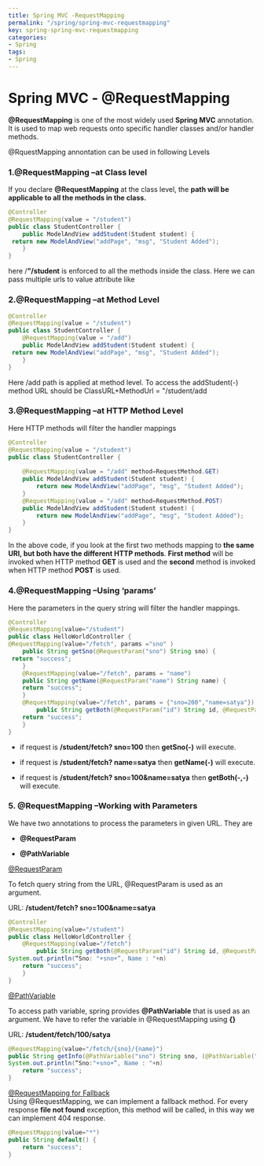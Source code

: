 ```yaml
---
title: Spring MVC -RequestMapping
permalink: "/spring/spring-mvc-requestmapping"
key: spring-spring-mvc-requestmapping
categories:
- Spring
tags:
- Spring
---
```


Spring MVC - @RequestMapping
===============================

**@RequestMapping** is one of the most widely used **Spring
MVC** annotation. It is used to map web requests onto specific handler classes
and/or handler methods.

@RquestMapping annontation can be used in following Levels

### 1.@RequestMapping –at Class level

If you declare **@RequestMapping** at the class level, the **path will be
applicable to all the methods in the class.**
```java
@Controller
@RequestMapping(value = "/student")
public class StudentController {
	public ModelAndView addStudent(Student student) {
 return new ModelAndView("addPage", "msg", "Student Added");
	}
}
```
here /**"/student** is enforced to all the methods inside the class. Here we can
pass multiple urls to value attribute like



### 2.@RequestMapping –at Method Level
```java
@Controller
@RequestMapping(value = "/student")
public class StudentController {
	@RequestMapping(value = "/add")
	public ModelAndView addStudent(Student student) {
 return new ModelAndView("addPage", "msg", "Student Added");
	}
}
```
Here /add path is applied at method level. To access the addStudent(-) method
URL should be ClassURL+MethodUrl = "/student/add



### 3.@RequestMapping –at HTTP Method Level

Here HTTP methods will filter the handler mappings
```java
@Controller
@RequestMapping(value = "/student")
public class StudentController {
    
    @RequestMapping(value = "/add" method=RequestMethod.GET)
    public ModelAndView addStudent(Student student) {        
        return new ModelAndView("addPage", "msg", "Student Added");        
    }
    @RequestMapping(value = "/add" method=RequestMethod.POST)
    public ModelAndView addStudent(Student student) {        
        return new ModelAndView("addPage", "msg", "Student Added");        
    }    
}
```
In the above code, if you look at the first two methods mapping to **the same
URI, but both have the different HTTP methods**. **First method** will be
invoked when HTTP method **GET** is used and the **second** method is invoked
when HTTP method **POST** is used. 



### 4.@RequestMapping –Using ‘params’

Here the parameters in the query string will filter the handler mappings.
```java
@Controller
@RequestMapping(value="/student")
public class HelloWorldController {
@RequestMapping(value="/fetch", params ="sno" )
	public String getSno(@RequestParam("sno") String sno) {
 return "success";
	}
	@RequestMapping(value="/fetch", params = "name")
	public String getName(@RequestParam("name") String name) {
 	return "success";
	}
	@RequestMapping(value="/fetch", params = {"sno=200","name=satya"})
    	public String getBoth(@RequestParam("id") String id, @RequestParam("name") String n) {
 	return "success";
	}
}
```

-   if request is **/student/fetch? sno=100** then **getSno(-)** will execute.

-   if request is **/student/fetch? name=satya** then **getName(-)** will
    execute.

-   if request is **/student/fetch? sno=100&name=satya** then **getBoth(-,-)**
    will execute.



### 5. @RequestMapping –Working with Parameters

We have two annotations to process the parameters in given URL. They are

-   **@RequestParam**

-   **@PathVariable**



<u>@RequestParam</u>

To fetch query string from the URL, @RequestParam is used as an argument.

URL: **/student/fetch? sno=100&name=satya**
```java
@Controller
@RequestMapping(value="/student")
public class HelloWorldController {
	@RequestMapping(value="/fetch")
    	public String getBoth(@RequestParam("id") String id, @RequestParam("name") String n) {
System.out.println(“Sno: "+sno+“, Name : "+n)
 	return "success";
	}
}
```


<u>@PathVariable</u>

To access path variable, spring provides **@PathVariable** that is used as an
argument. We have to refer the variable in @RequestMapping using **{}**

URL: **/student/fetch/100/satya**
```java
@RequestMapping(value="/fetch/{sno}/{name}")
public String getInfo(@PathVariable("sno") String sno, (@PathVariable("sno") String n ) {
System.out.println(“Sno:"+sno+“, Name : "+n)
   	return "success";
}
```


<u>@RequestMapping for Fallback</u>  
Using @RequestMapping, we can implement a fallback method. For every
response **file not found** exception, this method will be called, in this way
we can implement 404 response.
```java
@RequestMapping(value="*")
public String default() {
    return "success";
}
```

